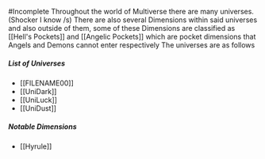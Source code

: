 #Incomplete 
Throughout the world of Multiverse there are many universes. (Shocker I know /s)
There are also several Dimensions within said universes and also outside of them, some of these Dimensions are classified as [[Hell's Pockets]] and [[Angelic Pockets]] which are pocket dimensions that Angels and Demons cannot enter respectively
The universes are as follows
##### List of Universes 
- [[FILENAME00]]
- [[UniDark]] 
- [[UniLuck]]
- [[UniDust]]
##### Notable Dimensions
- [[Hyrule]]